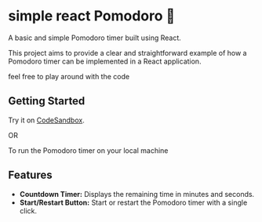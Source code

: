 # simple react Pomodoro 🍅

A basic and simple Pomodoro timer built using React. 

This project aims to provide a clear and straightforward example of how a Pomodoro timer can be implemented in a React application.

feel free to play around with the code 
## Getting Started
Try it on [CodeSandbox](https://codesandbox.io/s/pomodoro-wy8t79?file=/src/App.js).

OR

To run the Pomodoro timer on your local machine

## Features

- **Countdown Timer:** Displays the remaining time in minutes and seconds.
- **Start/Restart Button:** Start or restart the Pomodoro timer with a single click.
